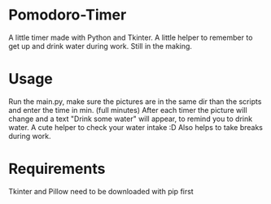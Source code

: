 # Pomodoro-Timer
A little timer made with Python and Tkinter. A little helper to remember to get up and drink water during work.  Still in the making.

# Usage
Run the main.py, make sure the pictures are in the same dir than the scripts and enter the time in min. (full minutes)
After each timer the picture will change and a text "Drink some water" will appear, to remind you to drink water.
A cute helper to check your water intake :D Also helps to take breaks during work.

# Requirements
Tkinter and Pillow need to be downloaded with pip first
